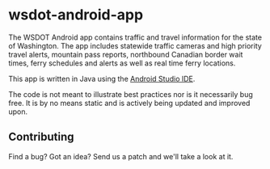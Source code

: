 wsdot-android-app
=================

The WSDOT Android app contains traffic and travel information for the state of
Washington. The app includes statewide traffic cameras and high priority travel
alerts, mountain pass reports, northbound Canadian border wait times, ferry
schedules and alerts as well as real time ferry locations.

This app is written in Java using the <a href="http://developer.android.com/tools/studio/index.html">Android Studio IDE</a>.

The code is not meant to illustrate best practices nor is it necessarily bug
free. It is by no means static and is actively being updated and improved upon.

Contributing
------------

Find a bug? Got an idea? Send us a patch and we'll take a look at it.


